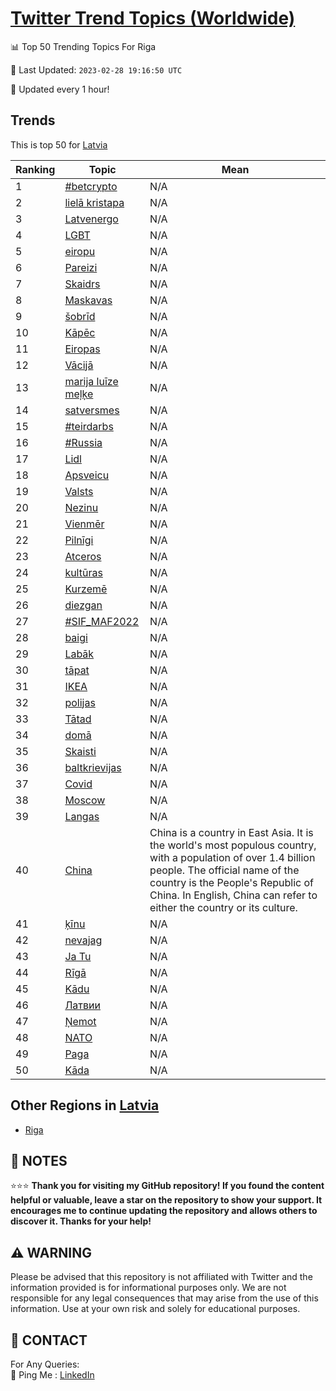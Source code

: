 [Twitter Trend Topics (Worldwide)](https://github.com/ErcinDedeoglu/Twitter-Trend-Topics)
==========


📊 Top 50 Trending Topics For Riga

📆 Last Updated: `2023-02-28 19:16:50 UTC`

🔧 Updated every 1 hour!


## Trends

This is top 50 for [Latvia](</Latvia>)

| Ranking | Topic | Mean |
| ------- | ------------ | ------------ |
| 1 | [#betcrypto](http://twitter.com/search?q=%23betcrypto) | N/A |
| 2 | [lielā kristapa](http://twitter.com/search?q=liel%c4%81+kristapa) | N/A |
| 3 | [Latvenergo](http://twitter.com/search?q=Latvenergo) | N/A |
| 4 | [LGBT](http://twitter.com/search?q=LGBT) | N/A |
| 5 | [eiropu](http://twitter.com/search?q=eiropu) | N/A |
| 6 | [Pareizi](http://twitter.com/search?q=Pareizi) | N/A |
| 7 | [Skaidrs](http://twitter.com/search?q=Skaidrs) | N/A |
| 8 | [Maskavas](http://twitter.com/search?q=Maskavas) | N/A |
| 9 | [šobrīd](http://twitter.com/search?q=%c5%a1obr%c4%abd) | N/A |
| 10 | [Kāpēc](http://twitter.com/search?q=K%c4%81p%c4%93c) | N/A |
| 11 | [Eiropas](http://twitter.com/search?q=Eiropas) | N/A |
| 12 | [Vācijā](http://twitter.com/search?q=V%c4%81cij%c4%81) | N/A |
| 13 | [marija luīze meļķe](http://twitter.com/search?q=marija+lu%c4%abze+me%c4%bc%c4%b7e) | N/A |
| 14 | [satversmes](http://twitter.com/search?q=satversmes) | N/A |
| 15 | [#teirdarbs](http://twitter.com/search?q=%23teirdarbs) | N/A |
| 16 | [#Russia](http://twitter.com/search?q=%23Russia) | N/A |
| 17 | [Lidl](http://twitter.com/search?q=Lidl) | N/A |
| 18 | [Apsveicu](http://twitter.com/search?q=Apsveicu) | N/A |
| 19 | [Valsts](http://twitter.com/search?q=Valsts) | N/A |
| 20 | [Nezinu](http://twitter.com/search?q=Nezinu) | N/A |
| 21 | [Vienmēr](http://twitter.com/search?q=Vienm%c4%93r) | N/A |
| 22 | [Pilnīgi](http://twitter.com/search?q=Piln%c4%abgi) | N/A |
| 23 | [Atceros](http://twitter.com/search?q=Atceros) | N/A |
| 24 | [kultūras](http://twitter.com/search?q=kult%c5%abras) | N/A |
| 25 | [Kurzemē](http://twitter.com/search?q=Kurzem%c4%93) | N/A |
| 26 | [diezgan](http://twitter.com/search?q=diezgan) | N/A |
| 27 | [#SIF_MAF2022](http://twitter.com/search?q=%23SIF_MAF2022) | N/A |
| 28 | [baigi](http://twitter.com/search?q=baigi) | N/A |
| 29 | [Labāk](http://twitter.com/search?q=Lab%c4%81k) | N/A |
| 30 | [tāpat](http://twitter.com/search?q=t%c4%81pat) | N/A |
| 31 | [IKEA](http://twitter.com/search?q=IKEA) | N/A |
| 32 | [polijas](http://twitter.com/search?q=polijas) | N/A |
| 33 | [Tātad](http://twitter.com/search?q=T%c4%81tad) | N/A |
| 34 | [domā](http://twitter.com/search?q=dom%c4%81) | N/A |
| 35 | [Skaisti](http://twitter.com/search?q=Skaisti) | N/A |
| 36 | [baltkrievijas](http://twitter.com/search?q=baltkrievijas) | N/A |
| 37 | [Covid](http://twitter.com/search?q=Covid) | N/A |
| 38 | [Moscow](http://twitter.com/search?q=Moscow) | N/A |
| 39 | [Langas](http://twitter.com/search?q=Langas) | N/A |
| 40 | [China](http://twitter.com/search?q=China) | China is a country in East Asia. It is the world's most populous country, with a population of over 1.4 billion people. The official name of the country is the People's Republic of China. In English, China can refer to either the country or its culture. |
| 41 | [ķīnu](http://twitter.com/search?q=%c4%b7%c4%abnu) | N/A |
| 42 | [nevajag](http://twitter.com/search?q=nevajag) | N/A |
| 43 | [Ja Tu](http://twitter.com/search?q=Ja+Tu) | N/A |
| 44 | [Rīgā](http://twitter.com/search?q=R%c4%abg%c4%81) | N/A |
| 45 | [Kādu](http://twitter.com/search?q=K%c4%81du) | N/A |
| 46 | [Латвии](http://twitter.com/search?q=%d0%9b%d0%b0%d1%82%d0%b2%d0%b8%d0%b8) | N/A |
| 47 | [Ņemot](http://twitter.com/search?q=%c5%85emot) | N/A |
| 48 | [NATO](http://twitter.com/search?q=NATO) | N/A |
| 49 | [Paga](http://twitter.com/search?q=Paga) | N/A |
| 50 | [Kāda](http://twitter.com/search?q=K%c4%81da) | N/A |



## Other Regions in [Latvia](</Latvia>)

* [Riga](</Latvia/Riga.md>)



## 📝 NOTES

⭐⭐⭐ **Thank you for visiting my GitHub repository! If you found the content helpful or valuable, leave a star on the repository to show your support. It encourages me to continue updating the repository and allows others to discover it. Thanks for your help!**


## ⚠️ WARNING

Please be advised that this repository is not affiliated with Twitter and the information provided is for informational purposes only. We are not responsible for any legal consequences that may arise from the use of this information. Use at your own risk and solely for educational purposes.


## 📨 CONTACT

 For Any Queries:  
            🏓 Ping Me : [LinkedIn](https://www.linkedin.com/in/ercindedeoglu/)
